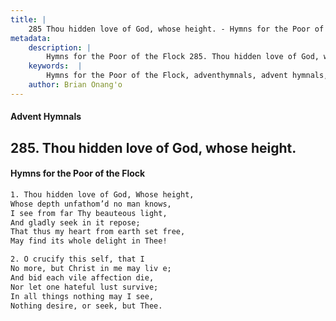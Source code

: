 ```yaml
---
title: |
    285 Thou hidden love of God, whose height. - Hymns for the Poor of the Flock
metadata:
    description: |
        Hymns for the Poor of the Flock 285. Thou hidden love of God, whose height.. Thou hidden love of God, Whose height,  Whose depth unfathom’d no man knows,  I see from far Thy beauteous light, And gladly seek in it repose; That thus my heart from earth set free,  May find its whole delight in Thee! 
    keywords:  |
        Hymns for the Poor of the Flock, adventhymnals, advent hymnals, Thou hidden love of God, whose height., Thou hidden love of God, Whose height, , 
    author: Brian Onang'o
---
```


#### Advent Hymnals
## 285. Thou hidden love of God, whose height.
####  Hymns for the Poor of the Flock

```txt
1. Thou hidden love of God, Whose height, 
Whose depth unfathom’d no man knows, 
I see from far Thy beauteous light,
And gladly seek in it repose;
That thus my heart from earth set free, 
May find its whole delight in Thee!

2. O crucify this self, that I
No more, but Christ in me may liv e; 
And bid each vile affection die,
Nor let one hateful lust survive;
In all things nothing may I see, 
Nothing desire, or seek, but Thee.
```